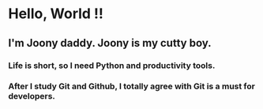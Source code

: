 # Hello, World !!
## I'm Joony daddy. Joony is my cutty boy.
### Life is short, so I need Python and productivity tools.
### After I study Git and Github, I totally agree with Git is a must for developers.
